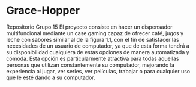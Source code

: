 # Grace-Hopper
Repositorio Grupo 15
El proyecto consiste en hacer un dispensador multifuncional mediante un case gaming capaz de ofrecer café, jugos y leche con sabores similar al de la figura 1.1, con el fin de satisfacer las necesidades de un usuario de computador, ya que de esta forma tendrá a su disponibilidad cualquiera de estas opciones de manera automatizada y cómoda. Esta opción es particularmente atractiva para todas aquellas personas que utilizan constantemente su computador, mejorando la experiencia al jugar, ver series, ver películas, trabajar o para cualquier uso que le esté dando a su computador.
